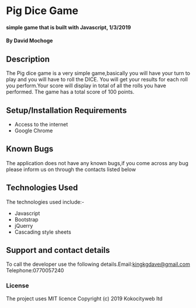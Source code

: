 # Pig Dice Game
#### simple game that is built with Javascript, 1/3/2019
#### By David Mochoge
## Description
The Pig dice game is a very simple game,basically you will have your turn to play and you will have to roll the DICE. You will get your results for each roll you perform.Your score will display in total of all the rolls you have performed. The game has a total score of 100 points.
## Setup/Installation Requirements
* Access to the internet
* Google Chrome


## Known Bugs
The application does not have any known bugs,if you come across any bug please inform us on through the contacts listed below
## Technologies Used
The technologies used include:-
<ul>
  <li> Javascript </li>
  <li> Bootstrap </li>
  <li> jQuerry </li>
  <li> Cascading style sheets </li>
</ul>


## Support and contact details
To call the developer use the following details.Email:kingkgdave@gmail.com Telephone:0770057240

### License
The project uses MIT licence
Copyright (c) 2019 Kokocityweb ltd
